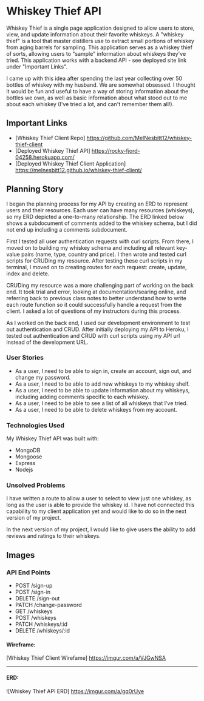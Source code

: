 # Whiskey Thief API

Whiskey Thief is a single page application designed to allow users to store, view, and update information about their favorite whiskeys. A "whiskey thief" is a tool that master distillers use to extract small portions of whiskey from aging barrels for sampling. This application serves as a whiskey thief of sorts, allowing users to "sample" information about whiskeys they've tried. This application works with a backend API - see deployed site link under "Important Links".

I came up with this idea after spending the last year collecting over 50 bottles of whiskey with my husband. We are somewhat obsessed. I thought it would be fun and useful to have a way of storing information about the bottles we own, as well as basic information about what stood out to me about each whiskey (I've tried a lot, and can't remember them all!).

## Important Links

* [Whiskey Thief Client Repo] https://github.com/MelNesbitt12/whiskey-thief-client
* [Deployed Whiskey Thief API] https://rocky-fjord-04258.herokuapp.com/
* [Deployed Whiskey Thief Client Application] https://melnesbitt12.github.io/whiskey-thief-client/

## Planning Story

I began the planning process for my API by creating an ERD to represent users and their resources. Each user can have many resources (whiskeys), so my ERD depicted a one-to-many relationship. The ERD linked below shows a subdocument of comments added to the whiskey schema, but I did not end up including a comments subdocument.

First I tested all user authentication requests with curl scripts. From there, I moved on to building my whiskey schema and including all relevant key-value pairs (name, type, country and price). I then wrote and tested curl scripts for CRUDing my resource. After testing these curl scripts in my terminal, I moved on to creating routes for each request: create, update, index and delete.

CRUDing my resource was a more challenging part of working on the back end. It took trial and error, looking at documentation/searing online, and referring back to previous class notes to better understand how to write each route function so it could successfully handle a request from the client. I asked a lot of questions of my instructors during this process.

As I worked on the back end, I used our development environment to test out authentication and CRUD. After initially deploying my API to Heroku, I tested out authentication and CRUD with curl scripts using my API url instead of the development URL.

### User Stories

* As a user, I need to be able to sign in, create an account, sign out, and change my password.
* As a user, I need to be able to add new whiskeys to my whiskey shelf.
* As a user, I need to be able to update information about my whiskeys, including adding comments specific to each whiskey.
* As a user, I need to be able to see a list of all whiskeys that I've tried.
* As a user, I need to be able to delete whiskeys from my account.

### Technologies Used

My Whiskey Thief API was built with:
  * MongoDB
  * Mongoose
  * Express
  * Nodejs

### Unsolved Problems

I have written a route to allow a user to select to view just one whiskey, as long as the user is able to provide the whiskey id. I have not connected this capability to my client application yet and would like to do so in the next version of my project.

In the next version of my project, I would like to give users the ability to add reviews and ratings to their whiskeys.

## Images

### API End Points

* POST	  /sign-up
* POST	  /sign-in
* DELETE	/sign-out
* PATCH	  /change-password
* GET	    /whiskeys
* POST	  /whiskeys
* PATCH	  /whiskeys/:id
* DELETE  /whiskeys/:id

#### Wireframe:
[Whiskey Thief Client Wirefame] https://imgur.com/a/VJGwNSA

---

#### ERD:
![Whiskey Thief API ERD] https://imgur.com/a/gq0rUye
